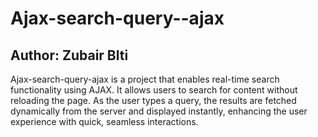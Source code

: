 # Ajax-search-query--ajax
<h2>Author: Zubair Blti</h2>
Ajax-search-query-ajax is a project that enables real-time search functionality using AJAX. It allows users to search for content without reloading the page. As the user types a query, the results are fetched dynamically from the server and displayed instantly, enhancing the user experience with quick, seamless interactions.
